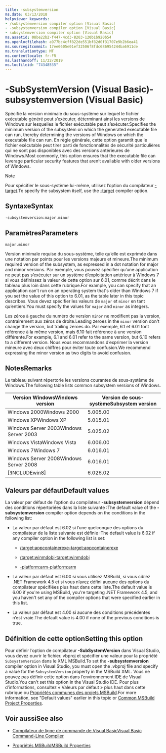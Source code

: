 ```yaml
---
title: -subsystemversion
ms.date: 03/13/2018
helpviewer_keywords:
- /subsystemversion compiler option [Visual Basic]
- -subsystemversion compiler option [Visual Basic]
- subsystemversion compiler option [Visual Basic]
ms.assetid: 08be22b2-f447-4cd3-8203-120b1b920b54
ms.openlocfilehash: a977bc4cff822de551bf82d0f31707e9b2b6ea41
ms.sourcegitcommit: 17ee6605e01ef32506f8fdc686954244ba6911de
ms.translationtype: MT
ms.contentlocale: fr-FR
ms.lasthandoff: 11/22/2019
ms.locfileid: "74348535"
---
```

# <a name="-subsystemversion-visual-basic"></a><span data-ttu-id="d3dc8-102">-SubSystemVersion (Visual Basic)</span><span class="sxs-lookup"><span data-stu-id="d3dc8-102">-subsystemversion (Visual Basic)</span></span>

<span data-ttu-id="d3dc8-103">Spécifie la version minimale du sous-système sur lequel le fichier exécutable généré peut s’exécuter, déterminant ainsi les versions de Windows sur lesquelles le fichier exécutable peut s’exécuter.</span><span class="sxs-lookup"><span data-stu-id="d3dc8-103">Specifies the minimum version of the subsystem on which the generated executable file can run, thereby determining the versions of Windows on which the executable file can run.</span></span> <span data-ttu-id="d3dc8-104">En règle générale, cette option garantit que le fichier exécutable peut tirer parti de fonctionnalités de sécurité particulières qui ne sont pas disponibles avec des versions antérieures de Windows.</span><span class="sxs-lookup"><span data-stu-id="d3dc8-104">Most commonly, this option ensures that the executable file can leverage particular security features that aren’t available with older versions of Windows.</span></span>

> [!NOTE]
> <span data-ttu-id="d3dc8-105">Pour spécifier le sous-système lui-même, utilisez l’option du compilateur [-target](../../../csharp/language-reference/compiler-options/target-compiler-option.md).</span><span class="sxs-lookup"><span data-stu-id="d3dc8-105">To specify the subsystem itself, use the [-target](../../../csharp/language-reference/compiler-options/target-compiler-option.md) compiler option.</span></span>

## <a name="syntax"></a><span data-ttu-id="d3dc8-106">Syntaxe</span><span class="sxs-lookup"><span data-stu-id="d3dc8-106">Syntax</span></span>

```vb
-subsystemversion:major.minor
```

## <a name="parameters"></a><span data-ttu-id="d3dc8-107">Paramètres</span><span class="sxs-lookup"><span data-stu-id="d3dc8-107">Parameters</span></span>

`major.minor`

<span data-ttu-id="d3dc8-108">Version minimale requise du sous-système, telle qu’elle est exprimée dans une notation par points pour les versions majeure et mineure.</span><span class="sxs-lookup"><span data-stu-id="d3dc8-108">The minimum required version of the subsystem, as expressed in a dot notation for major and minor versions.</span></span> <span data-ttu-id="d3dc8-109">Par exemple, vous pouvez spécifier qu’une application ne peut pas s’exécuter sur un système d’exploitation antérieur à Windows 7 si vous définissez la valeur de cette option sur 6.01, comme décrit dans le tableau plus loin dans cette rubrique.</span><span class="sxs-lookup"><span data-stu-id="d3dc8-109">For example, you can specify that an application can't run on an operating system that's older than Windows 7 if you set the value of this option to 6.01, as the table later in this topic describes.</span></span> <span data-ttu-id="d3dc8-110">Vous devez spécifier les valeurs de `major` et `minor` en tant qu’entiers.</span><span class="sxs-lookup"><span data-stu-id="d3dc8-110">You must specify the values for `major` and `minor` as integers.</span></span>

<span data-ttu-id="d3dc8-111">Les zéros à gauche du numéro de version `minor` ne modifient pas la version, contrairement aux zéros de droite.</span><span class="sxs-lookup"><span data-stu-id="d3dc8-111">Leading zeroes in the `minor` version don't change the version, but trailing zeroes do.</span></span> <span data-ttu-id="d3dc8-112">Par exemple, 6.1 et 6.01 font référence à la même version, mais 6.10 fait référence à une version différente.</span><span class="sxs-lookup"><span data-stu-id="d3dc8-112">For example, 6.1 and 6.01 refer to the same version, but 6.10 refers to a different version.</span></span> <span data-ttu-id="d3dc8-113">Nous vous recommandons d’exprimer la version mineure avec deux chiffres pour éviter toute confusion.</span><span class="sxs-lookup"><span data-stu-id="d3dc8-113">We recommend expressing the minor version as two digits to avoid confusion.</span></span>

## <a name="remarks"></a><span data-ttu-id="d3dc8-114">Notes</span><span class="sxs-lookup"><span data-stu-id="d3dc8-114">Remarks</span></span>

<span data-ttu-id="d3dc8-115">Le tableau suivant répertorie les versions courantes de sous-système de Windows.</span><span class="sxs-lookup"><span data-stu-id="d3dc8-115">The following table lists common subsystem versions of Windows.</span></span>

|<span data-ttu-id="d3dc8-116">Version Windows</span><span class="sxs-lookup"><span data-stu-id="d3dc8-116">Windows version</span></span>|<span data-ttu-id="d3dc8-117">Version de sous-système</span><span class="sxs-lookup"><span data-stu-id="d3dc8-117">Subsystem version</span></span>|
|---------------------|-----------------------|
|<span data-ttu-id="d3dc8-118">Windows 2000</span><span class="sxs-lookup"><span data-stu-id="d3dc8-118">Windows 2000</span></span>|<span data-ttu-id="d3dc8-119">5.00</span><span class="sxs-lookup"><span data-stu-id="d3dc8-119">5.00</span></span>|
|<span data-ttu-id="d3dc8-120">Windows XP</span><span class="sxs-lookup"><span data-stu-id="d3dc8-120">Windows XP</span></span>|<span data-ttu-id="d3dc8-121">5.01</span><span class="sxs-lookup"><span data-stu-id="d3dc8-121">5.01</span></span>|
|<span data-ttu-id="d3dc8-122">Windows Server 2003</span><span class="sxs-lookup"><span data-stu-id="d3dc8-122">Windows Server 2003</span></span>|<span data-ttu-id="d3dc8-123">5.02</span><span class="sxs-lookup"><span data-stu-id="d3dc8-123">5.02</span></span>|
|<span data-ttu-id="d3dc8-124">Windows Vista</span><span class="sxs-lookup"><span data-stu-id="d3dc8-124">Windows Vista</span></span>|<span data-ttu-id="d3dc8-125">6.00</span><span class="sxs-lookup"><span data-stu-id="d3dc8-125">6.00</span></span>|
|<span data-ttu-id="d3dc8-126">Windows 7</span><span class="sxs-lookup"><span data-stu-id="d3dc8-126">Windows 7</span></span>|<span data-ttu-id="d3dc8-127">6.01</span><span class="sxs-lookup"><span data-stu-id="d3dc8-127">6.01</span></span>|
|<span data-ttu-id="d3dc8-128">Windows Server 2008</span><span class="sxs-lookup"><span data-stu-id="d3dc8-128">Windows Server 2008</span></span>|<span data-ttu-id="d3dc8-129">6.01</span><span class="sxs-lookup"><span data-stu-id="d3dc8-129">6.01</span></span>|
|[!INCLUDE[win8](~/includes/win8-md.md)]|<span data-ttu-id="d3dc8-130">6.02</span><span class="sxs-lookup"><span data-stu-id="d3dc8-130">6.02</span></span>|

## <a name="default-values"></a><span data-ttu-id="d3dc8-131">Valeurs par défaut</span><span class="sxs-lookup"><span data-stu-id="d3dc8-131">Default values</span></span>

<span data-ttu-id="d3dc8-132">La valeur par défaut de l’option du compilateur **-subsystemversion** dépend des conditions répertoriées dans la liste suivante :</span><span class="sxs-lookup"><span data-stu-id="d3dc8-132">The default value of the **-subsystemversion** compiler option depends on the conditions in the following list:</span></span>

- <span data-ttu-id="d3dc8-133">La valeur par défaut est 6.02 si l’une quelconque des options du compilateur de la liste suivante est définie :</span><span class="sxs-lookup"><span data-stu-id="d3dc8-133">The default value is 6.02 if any compiler option in the following list is set:</span></span>

  - [<span data-ttu-id="d3dc8-134">/target:appcontainerexe</span><span class="sxs-lookup"><span data-stu-id="d3dc8-134">-target:appcontainerexe</span></span>](../../../visual-basic/reference/command-line-compiler/target.md)

  - [<span data-ttu-id="d3dc8-135">/target:winmdobj</span><span class="sxs-lookup"><span data-stu-id="d3dc8-135">-target:winmdobj</span></span>](../../../visual-basic/reference/command-line-compiler/target.md)

  - [<span data-ttu-id="d3dc8-136">-platform:arm</span><span class="sxs-lookup"><span data-stu-id="d3dc8-136">-platform:arm</span></span>](../../../visual-basic/reference/command-line-compiler/platform.md)

- <span data-ttu-id="d3dc8-137">La valeur par défaut est 6.00 si vous utilisez MSBuild, si vous ciblez .NET Framework 4.5 et si vous n’avez défini aucune des options du compilateur spécifiées plus haut dans cette liste.</span><span class="sxs-lookup"><span data-stu-id="d3dc8-137">The default value is 6.00 if you're using MSBuild, you're targeting .NET Framework 4.5, and you haven't set any of the compiler options that were specified earlier in this list.</span></span>

- <span data-ttu-id="d3dc8-138">La valeur par défaut est 4.00 si aucune des conditions précédentes n’est vraie.</span><span class="sxs-lookup"><span data-stu-id="d3dc8-138">The default value is 4.00 if none of the previous conditions is true.</span></span>

## <a name="setting-this-option"></a><span data-ttu-id="d3dc8-139">Définition de cette option</span><span class="sxs-lookup"><span data-stu-id="d3dc8-139">Setting this option</span></span>

<span data-ttu-id="d3dc8-140">Pour définir l’option de compilateur **-SubSystemVersion** dans Visual Studio, vous devez ouvrir le fichier. vbproj et spécifier une valeur pour la propriété `SubsystemVersion` dans le XML MSBuild.</span><span class="sxs-lookup"><span data-stu-id="d3dc8-140">To set the **-subsystemversion** compiler option in Visual Studio, you must open the .vbproj file and specify a value for the `SubsystemVersion` property in the MSBuild XML.</span></span> <span data-ttu-id="d3dc8-141">Vous ne pouvez pas définir cette option dans l’environnement IDE de Visual Studio.</span><span class="sxs-lookup"><span data-stu-id="d3dc8-141">You can't set this option in the Visual Studio IDE.</span></span> <span data-ttu-id="d3dc8-142">Pour plus d’informations, consultez « Valeurs par défaut » plus haut dans cette rubrique ou [Propriétés communes des projets MSBuild](/visualstudio/msbuild/common-msbuild-project-properties).</span><span class="sxs-lookup"><span data-stu-id="d3dc8-142">For more information, see "Default values" earlier in this topic or [Common MSBuild Project Properties](/visualstudio/msbuild/common-msbuild-project-properties).</span></span>

## <a name="see-also"></a><span data-ttu-id="d3dc8-143">Voir aussi</span><span class="sxs-lookup"><span data-stu-id="d3dc8-143">See also</span></span>

- [<span data-ttu-id="d3dc8-144">Compilateur de ligne de commande de Visual Basic</span><span class="sxs-lookup"><span data-stu-id="d3dc8-144">Visual Basic Command-Line Compiler</span></span>](../../../visual-basic/reference/command-line-compiler/index.md)

- [<span data-ttu-id="d3dc8-145">Propriétés MSBuild</span><span class="sxs-lookup"><span data-stu-id="d3dc8-145">MSBuild Properties</span></span>](/visualstudio/msbuild/msbuild-properties)
